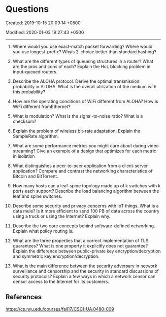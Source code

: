 # Questions

Created: 2019-10-15 20:09:14 +0500

Modified: 2020-01-03 19:27:43 +0500

---

1. Where would you use exact-match packet forwarding? Where would you use longest-prefix? Whyis 2-choice better than standard hashing?

2. What are the different types of queueing structures in a router? What are the pros and cons of each? Explain the HoL blocking problem in input-queued routers.

3. Describe the ALOHA protocol. Derive the optimal transmission probability in ALOHA. What is the overall utilization of the medium with this probability?

4. How are the operating conditions of WiFi different from ALOHA? How is WiFi different fromEthernet?

5. What is modulation? What is the signal-to-noise ratio? What is a checksum?

6. Explain the problem of wireless bit-rate adaptation. Explain the SampleRate algorithm.

7. What are some performance metrics you might care about during video streaming? Give an example of a design that optimizes for each metric in isolation

8. What distinguishes a peer-to-peer application from a client-server application? Compare and contrast the networking characteristics of Bitcoin and BitTorrent.

9. How many hosts can a leaf-spine topology made up of k switches with k ports each support? Describe the load balancing algorithm between the leaf and spine switches.

10. Describe some security and privacy concerns with IoT things. What is a data mule? Is it more efficient to send 100 PB of data across the country using a truck or using the Internet? Explain why.

11. Describe the two core concepts behind software-defined networking. Explain what policy routing is.

12. What are the three properties that a correct implementation of TLS guarantees? What is one property it explicitly does not guarantee? Explain the difference between public-private key encryption/decryption and symmetric key encryption/decryption.

13. What is the main difference between the security adversary in network surveillance and censorship and the security in standard discussions of security protocols? Explain a few ways in which a network censor can censor access to the Internet for its customers.

## References

<https://cs.nyu.edu/courses/fall17/CSCI-UA.0480-009>
